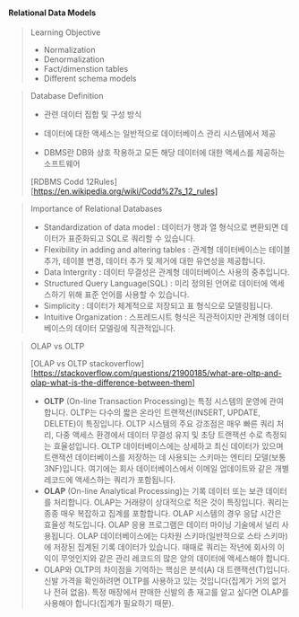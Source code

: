 #### Relational Data Models

>Learning Objective
>
>* Normalization
>* Denormalization
>* Fact/dimenstion tables
>* Different schema models



>Database Definition
>
>* 관련 데이터 집합 및 구성 방식
>* 데이터에 대한 액세스는 일반적으로 데이터베이스 관리 시스템에서 제공
>
>* DBMS란 DB와 상호 작용하고 모든 해당 데이터에 대한 액세스를 제공하는 소프트웨어
>
>[RDBMS  Codd 12Rules][https://en.wikipedia.org/wiki/Codd%27s_12_rules]



>Importance of Relational Databases
>
>* Standardization of data model : 데이터가 행과 열 형식으로 변환되면 데이터가 표준화되고 SQL로 쿼리할 수 있습니다.
>* Flexibility in adding and altering tables : 관계형 데이터베이스는 테이블 추가, 테이블 변경, 데이터 추가 및 제거에 대한 유연성을 제공합니다.
>* Data Intergrity : 데이터 무결성은 관계형 데이터베이스 사용의 중추입니다.
>* Structured Query Language(SQL) : 미리 정의된 언어로 데이터에 액세스하기 위해 표준 언어를 사용할 수 있습니다.
>* Simplicity : 데이터가 체계적으로 저장되고 표 형식으로 모델링됩니다.
>* Intuitive Organization : 스프레드시트 형식은 직관적이지만 관계형 데이터베이스의 데이터 모델링에 직관적입니다.



>OLAP vs OLTP
>
>[OLAP vs OLTP stackoverflow][https://stackoverflow.com/questions/21900185/what-are-oltp-and-olap-what-is-the-difference-between-them]
>
>* **OLTP** (On-line Transaction Processing)는 특정 시스템의 운영에 관여합니다. OLTP는 다수의 짧은 온라인 트랜잭션(INSERT, UPDATE, DELETE)이 특징입니다. OLTP 시스템의 주요 강조점은 매우 빠른 쿼리 처리, 다중 액세스 환경에서 데이터 무결성 유지 및 초당 트랜잭션 수로 측정되는 효율성입니다. OLTP 데이터베이스에는 상세하고 최신 데이터가 있으며 트랜잭션 데이터베이스를 저장하는 데 사용되는 스키마는 엔티티 모델(보통 3NF)입니다. 여기에는 회사 데이터베이스에서 이메일 업데이트와 같은 개별 레코드에 액세스하는 쿼리가 포함됩니다.
>* **OLAP** (On-line Analytical Processing)는 기록 데이터 또는 보관 데이터를 처리합니다. OLAP는 거래량이 상대적으로 적은 것이 특징입니다. 쿼리는 종종 매우 복잡하고 집계를 포함합니다. OLAP 시스템의 경우 응답 시간은 효율성 척도입니다. OLAP 응용 프로그램은 데이터 마이닝 기술에서 널리 사용됩니다. OLAP 데이터베이스에는 다차원 스키마(일반적으로 스타 스키마)에 저장된 집계된 기록 데이터가 있습니다. 때때로 쿼리는 작년에 회사의 이익이 무엇인지와 같은 관리 레코드의 많은 양의 데이터에 액세스해야 합니다.
>* OLAP와 OLTP의 차이점을 기억하는 핵심은 분석(A) 대 트랜잭션(T)입니다. 신발 가격을 확인하려면 OLTP를 사용하고 있는 것입니다(집계가 거의 없거나 전혀 없음). 특정 매장에서 판매한 신발의 총 재고를 알고 싶다면 OLAP를 사용해야 합니다(집계가 필요하기 때문).
>
>
>
>
